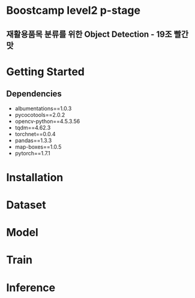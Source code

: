# Boostcamp level2 p-stage
## 재활용품목 분류를 위한 Object Detection - 19조 빨간맛


# Getting Started
## Dependencies
* albumentations==1.0.3
* pycocotools==2.0.2
* opencv-python==4.5.3.56
* tqdm==4.62.3
* torchnet==0.0.4
* pandas==1.3.3
* map-boxes==1.0.5
* pytorch==1.7.1

# Installation

# Dataset

# Model

# Train

# Inference


<!-- cascade_rcnn_swin-l-p4-w7_fpn_ms_50 download link -->
<!-- https://github.com/SwinTransformer/storage/releases/download/v1.0.0/swin_large_patch4_window7_224_22k.pth -->